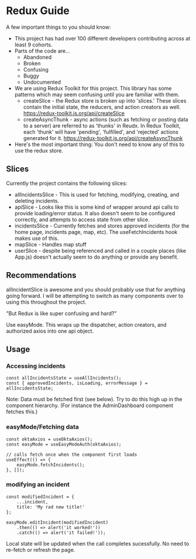 # Redux Guide

A few important things to you should know:

- This project has had over 100 different developers contributing across at least 9 cohorts.
- Parts of the code are... 
	- Abandoned
	- Broken
	- Confusing
	- Buggy
	- Undocumented
- We are using Redux Toolkit for this project. This library has some patterns which may seem confusing until you are familiar with them.
	- createSlice - the Redux store is broken up into 'slices.' These slices contain the initial state, the reducers, and action creators as well. https://redux-toolkit.js.org/api/createSlice 
	- createAsyncThunk - async actions (such as fetching or posting data to a server) are referred to as 'thunks' in Reudx. In Redux Toolkit, each 'thunk' will have 'pending', 'fulfilled', and 'rejected' actions generated for it. https://redux-toolkit.js.org/api/createAsyncThunk
- Here's the most important thing: You don't need to know any of this to use the redux store.

## Slices

Currently the project contains the following slices:

- allIncidentsSlice - This is used for fetching, modifying, creating, and deleting incidents.
- apiSlice - Looks like this is some kind of wrapper around api calls to provide loading/error status. It also doesn't seem to be configured correctly, and attempts to access state from other slice.
- incidentsSlice - Currently fetches and stores approved incidents (for the home page, incidents page, map, etc). The useFetchIncidents hook makes use of this.
- mapSlice - Handles map stuff
- userSlice - despite being referenced and called in a couple places (like App.js) doesn't actually seem to do anything or provide any benefit.

## Recommendations

allIncidentSlice is awesome and you should probably use that for anything going forward. I will be attempting to switch as many components over to using this throughout the project.

"But Redux is like super confusing and hard?"

Use easyMode. This wraps up the dispatcher, action creators, and authorized axios into one api object.

## Usage

### **Accessing incidents**

```
const allIncidentsState = useAllIncidents();
const { approvedIncidents, isLoading, errorMessage } = allIncidentsState;
```

Note: Data must be fetched first (see below). Try to do this high up in the component hierarchy. (For instance the AdminDashboard component fetches this.)

### **easyMode/Fetching data**

```
const oktaAxios = useOktaAxios();
const easyMode = useEasyModeAuth(oktaAxios);

// calls fetch once when the component first loads
useEffect(() => {
	easyMode.fetchIncidents();
}, []);

```

### **modifying an incident**

```
const modifiedIncident = {
	...incident,
	title: 'My rad new title!'
};

easyMode.editIncident(modifiedIncident)
	.then(() => alert('it worked!'))
	.catch(() => alert('it failed!'));
```

Local state will be updated when the call completes sucessfully. No need to re-fetch or refresh the page.
